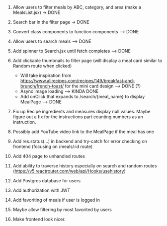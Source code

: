 1. Allow users to filter meals by ABC, category, and area (make a MealsList.jsx) -> DONE
2. Search bar in the filter page -> DONE
3. Convert class components to function components --> DONE
4. Allow users to search meals --> DONE
5. Add spinner to Search.jsx until fetch completes --> DONE
6. Add clickable thumbnails to filter page (will display a meal card similar to Random route when clicked)
    - Will take inspiration from https://www.allrecipes.com/recipes/149/breakfast-and-brunch/french-toast/ for the mini card design --> DONE (?)
    - Async image loading --> KINDA DONE
    - Add onClick that expands to /search/{meal_name} to display MealPage --> DONE

7. Fix up Recipe ingredients and measures display null values. Maybe figure out a fix for the instructions part counting numbers as an instruction.
8. Possibly add YouTube video link to the MealPage if the meal has one
9. Add res.status(...) in backend and try-catch for error checking on frontend (focusing on /meals/:id route)
10. Add 404 page to unhandled routes
11. Add ability to traverse history especially on search and random routes (https://v5.reactrouter.com/web/api/Hooks/usehistory)
11. Add Postgres database for users
12. Add authorization with JWT
13. Add favoriting of meals if user is logged in
14. Maybe allow filtering by most favorited by users
15. Make frontend look nicer.